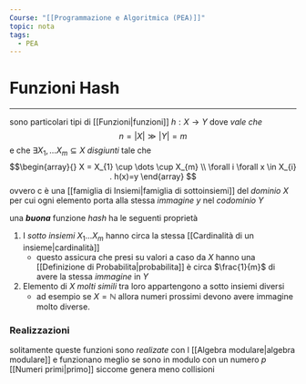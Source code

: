 ```yaml
---
Course: "[[Programmazione e Algoritmica (PEA)]]"
topic: nota
tags:
  - PEA
---
```

# Funzioni Hash
---
sono particolari tipi di [[Funzioni|funzioni]] $h:X \rightarrow Y$ dove _vale che_
$$n=|X| \gg |Y|=m$$
e che $\exists X_{1},\dots X_{m}\subseteq X$ _disgiunti_ tale che
$$\begin{array}{}
X = X_{1} \cup \dots \cup X_{m} \\
\forall  i \forall x \in  X_{i} . h(x)=y
\end{array}
$$
ovvero c è una [[famiglia di Insiemi|famiglia di sottoinsiemi]] del _dominio_ $X$  per cui ogni elemento porta alla stessa _immagine_ $y$ nel _codominio_ $Y$   


una __*buona*__ funzione _hash_ ha le seguenti proprietà
1. I _sotto insiemi_ $X_{1}\dots X_{m}$ hanno circa la stessa [[Cardinalità di un insieme|cardinalità]]
	- questo assicura che presi su valori a caso da $X$ hanno una [[Definizione di Probabilita|probabilita]] è circa $\frac{1}{m}$ di avere la stessa _immagine_ in $Y$
2. Elemento di $X$ _molti simili_ tra loro appartengono a sotto insiemi diversi
	- ad esempio se $X= \mathbb{N}$ allora numeri prossimi devono avere immagine molto diverse.



### Realizzazioni
solitamente queste funzioni sono _realizate_ con l [[Algebra modulare|algebra modulare]] e funzionano meglio se sono in modulo con un numero $p$ [[Numeri primi|primo]] siccome genera meno collisioni